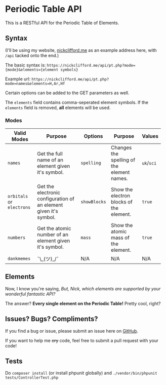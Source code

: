 # Periodic Table API
This is a RESTful API for the Periodic Table of Elements.
## Syntax
(I'll be using my website, [nickclifford.me](https://nickclifford.me/) as an example address here, with `/api` tacked onto the end.)

The basic syntax is:
`https://nickclifford.me/api/pt.php?mode={mode}&elements={element symbols}`

Example url: `https://nickclifford.me/api/pt.php?mode=names&elements=H,Ar,Hf`

Certain options can be added to the GET parameters as well.

The `elements` field contains comma-seperated element symbols. If the `elements` field is removed, **all** elements will be used.

### Modes
|Valid Modes|Purpose|Options|Purpose|Values|
|-----------|-------|-------|-------|------|
|`names`|Get the full name of an element given it's symbol.|`spelling`|Changes the spelling of the element names.|`uk`/`sci`|
|`orbitals` or `electrons`|Get the electronic configuration of an element given it's symbol.|`showBlocks`|Show the electron blocks of the element.|`true`|
|`numbers`|Get the atomic number of an element given it's symbol.|`mass`|Show the atomic mass of the element.|`true`|
|`dankmemes`|¯\\\_(ツ)_/¯|N/A|N/A|N/A|

## Elements
Now, I know you're saying, *But, Nick, which elements are supported by your wonderful fantastic API?*

The answer? **Every single element on the Periodic Table!** Pretty cool, right?

## Issues? Bugs? Compliments?
If you find a bug or issue, please submit an issue here on [GitHub](https://github.com/MiningPotatoes/PeriodicTable-API).

If you want to help me <del>cry</del> code, feel free to submit a pull request with your code!

## Tests

Do `composer install` (or install phpunit globally) and  `./vendor/bin/phpunit tests/ControllerTest.php`
